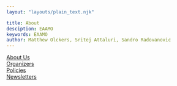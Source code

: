 ```yaml
---
layout: "layouts/plain_text.njk"

title: About
desciption: EAAMO
keywords: EAAMO
author: Matthew Olckers, Sritej Attaluri, Sandro Radovanovic
---
```

<div class='row center-text'>
    <div class='3u'>
        <a href='/about_us' class="button big style1">About Us</a>
    </div>
    <div class='3u'>
        <a href='/organizers' class="button big style1">Organizers</a>
    </div>
    <div class='3u'>
        <a href='/policies' class="button big style1">Policies</a>
    </div>
    <div class='3u'>
        <a href='/newsletters' class="button big style1">Newsletters</a>
    </div>
</div>